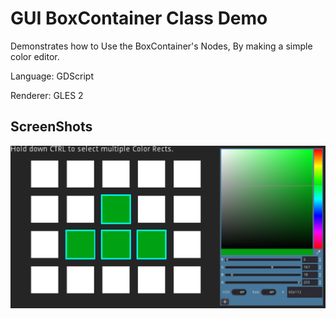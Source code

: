 # GUI BoxContainer Class Demo

Demonstrates how to Use the BoxContainer's Nodes, By making a simple color editor.

Language: GDScript

Renderer: GLES 2

## ScreenShots

![screen_shot](screen_shots/screen_shot1.png)

